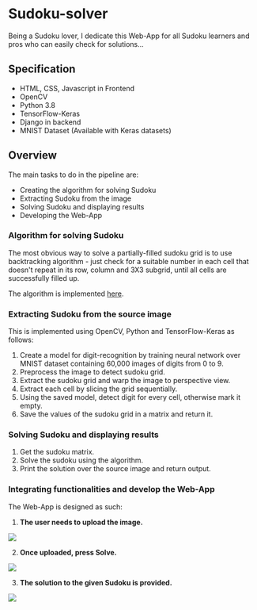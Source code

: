 # Sudoku-solver

Being a Sudoku lover, I dedicate this Web-App for all Sudoku learners and pros who can easily check for solutions...


## Specification

- HTML, CSS, Javascript in Frontend
- OpenCV
- Python 3.8
- TensorFlow-Keras
- Django in backend
- MNIST Dataset (Available with Keras datasets)


## Overview

The main tasks to do in the pipeline are:
- Creating the algorithm for solving Sudoku
- Extracting Sudoku from the image
- Solving Sudoku and displaying results
- Developing the Web-App


### Algorithm for solving Sudoku

The most obvious way to solve a partially-filled sudoku grid is to use backtracking algorithm - just check for a suitable number in each cell that doesn't repeat in its row, column and 3X3 subgrid, until all cells are successfully filled up.

The algorithm is implemented [here](SudokuApp/firstPage/SolveSudoku.py).


### Extracting Sudoku from the source image

This is implemented using OpenCV, Python and TensorFlow-Keras as follows:

1. Create a model for digit-recognition by training neural network over MNIST dataset containing 60,000 images of digits from 0 to 9.
2. Preprocess the image to detect sudoku grid.
3. Extract the sudoku grid and warp the image to perspective view.
4. Extract each cell by slicing the grid sequentially.
5. Using the saved model, detect digit for every cell, otherwise mark it empty.
6. Save the values of the sudoku grid in a matrix and return it.


### Solving Sudoku and displaying results

1. Get the sudoku matrix.
2. Solve the sudoku using the algorithm.
3. Print the solution over the source image and return output.


### Integrating functionalities and develop the Web-App

The Web-App is designed as such:

1. **The user needs to upload the image.**
<img src="https://github.com/Sudarshana2000/Sudoku-solver/blob/master/images/IMG1.JPG" />
<br />

2. **Once uploaded, press Solve.**
<img src="https://github.com/Sudarshana2000/Sudoku-solver/blob/master/images/IMG2.JPG" />
<br />

3. **The solution to the given Sudoku is provided.**
<img src="https://github.com/Sudarshana2000/Sudoku-solver/blob/master/images/IMG3.JPG" />
<br />